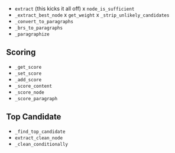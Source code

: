 

- `extract` (this kicks it all off)
x `node_is_sufficient`
- `_extract_best_node`
x `get_weight`
x `_strip_unlikely_candidates`
- `_convert_to_paragraphs`
- `_brs_to_paragraphs`
- `_paragraphize`

## Scoring

- `_get_score`
- `_set_score`
- `_add_score`
- `_score_content`
- `_score_node`
- `_score_paragraph`

## Top Candidate

- `_find_top_candidate`
- `extract_clean_node`
- `_clean_conditionally`
